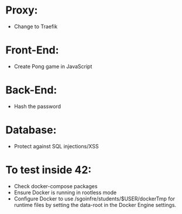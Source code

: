 # Proxy:
- Change to Traefik

# Front-End:
- Create Pong game in JavaScript

# Back-End:
- Hash the password

# Database:
- Protect against SQL injections/XSS

# To test inside 42:
- Check docker-compose packages
- Ensure Docker is running in rootless mode
- Configure Docker to use /sgoinfre/students/$USER/dockerTmp for runtime files by setting the data-root in the Docker Engine settings.